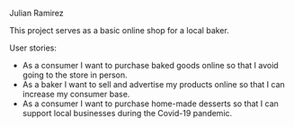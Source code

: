 Julian Ramirez

This project serves as a basic online shop for a local baker. 

User stories:
- As a consumer I want to purchase baked goods online so that I avoid going to the store in person.
- As a baker I want to sell and advertise my products online so that I can increase my consumer base.
- As a consumer I want to purchase home-made desserts so that I can support local businesses during the Covid-19 pandemic.